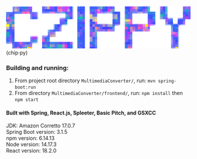 
![alt text](./frontend/src/assets/czippy.png "CZIPPY")
(chip·py)

### Building and running:

1) From project root directory `MultimediaConverter/`, run: `mvn spring-boot:run`
2) From directory `MultimediaConverter/frontend/`, run: `npm install` then `npm start`

#### Built with Spring, React.js, Spleeter, Basic Pitch, and GSXCC

JDK: Amazon Corretto 17.0.7  
Spring Boot version: 3.1.5  
npm version: 6.14.13  
Node version: 14.17.3  
React version: 18.2.0